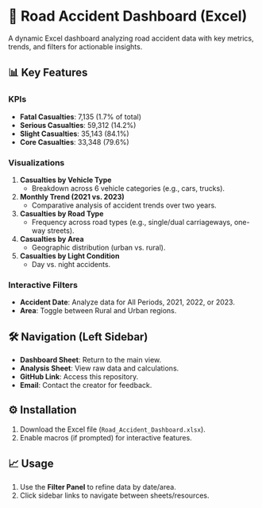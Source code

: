 # 🚗 Road Accident Dashboard (Excel)

A dynamic Excel dashboard analyzing road accident data with key metrics, trends, and filters for actionable insights.

## 📊 **Key Features**
### **KPIs**
- **Fatal Casualties**: 7,135 (1.7% of total)
- **Serious Casualties**: 59,312 (14.2%)
- **Slight Casualties**: 35,143 (84.1%)
- **Core Casualties**: 33,348 (79.6%)

### **Visualizations**
1. **Casualties by Vehicle Type**  
   - Breakdown across 6 vehicle categories (e.g., cars, trucks).
2. **Monthly Trend (2021 vs. 2023)**  
   - Comparative analysis of accident trends over two years.
3. **Casualties by Road Type**  
   - Frequency across road types (e.g., single/dual carriageways, one-way streets).
4. **Casualties by Area**  
   - Geographic distribution (urban vs. rural).
5. **Casualties by Light Condition**  
   - Day vs. night accidents.

### **Interactive Filters**
- **Accident Date**: Analyze data for All Periods, 2021, 2022, or 2023.
- **Area**: Toggle between Rural and Urban regions.

## 🛠️ **Navigation** (Left Sidebar)
- **Dashboard Sheet**: Return to the main view.
- **Analysis Sheet**: View raw data and calculations.
- **GitHub Link**: Access this repository.
- **Email**: Contact the creator for feedback.

## ⚙️ **Installation**
1. Download the Excel file (`Road_Accident_Dashboard.xlsx`).
2. Enable macros (if prompted) for interactive features.

## 📈 **Usage**
1. Use the **Filter Panel** to refine data by date/area.
2. Click sidebar links to navigate between sheets/resources.

